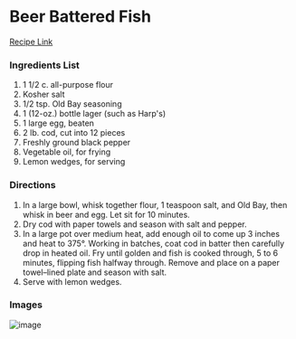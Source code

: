 # Beer Battered Fish

[Recipe Link](https://www.delish.com/cooking/recipe-ideas/a26258755/beer-battered-fish-recipe/)

### Ingredients List

1. 1 1/2 c. all-purpose flour
1. Kosher salt
1. 1/2 tsp. Old Bay seasoning
1. 1 (12-oz.) bottle lager (such as Harp's)
1. 1 large egg, beaten
1. 2 lb. cod, cut into 12 pieces
1. Freshly ground black pepper
1. Vegetable oil, for frying
1. Lemon wedges, for serving

### Directions

1. In a large bowl, whisk together flour, 1 teaspoon salt, and Old Bay, then whisk in beer and egg. Let sit for 10 minutes.
1. Dry cod with paper towels and season with salt and pepper.
1. In a large pot over medium heat, add enough oil to come up 3 inches and heat to 375°. Working in batches, coat cod in batter then carefully drop in heated oil. Fry until golden and fish is cooked through, 5 to 6 minutes, flipping fish halfway through. Remove and place on a paper towel–lined plate and season with salt.
1. Serve with lemon wedges.


### Images

![image](https://hips.hearstapps.com/hmg-prod.s3.amazonaws.com/images/190208-beer-battered-fish-horizontal-384-1550249363.jpg)
